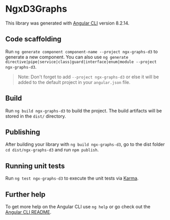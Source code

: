 # NgxD3Graphs

This library was generated with [Angular CLI](https://github.com/angular/angular-cli) version 8.2.14.

## Code scaffolding

Run `ng generate component component-name --project ngx-graphs-d3` to generate a new component. You can also use `ng generate directive|pipe|service|class|guard|interface|enum|module --project ngx-graphs-d3`.

> Note: Don't forget to add `--project ngx-graphs-d3` or else it will be added to the default project in your `angular.json` file.

## Build

Run `ng build ngx-graphs-d3` to build the project. The build artifacts will be stored in the `dist/` directory.

## Publishing

After building your library with `ng build ngx-graphs-d3`, go to the dist folder `cd dist/ngx-graphs-d3` and run `npm publish`.

## Running unit tests

Run `ng test ngx-graphs-d3` to execute the unit tests via [Karma](https://karma-runner.github.io).

## Further help

To get more help on the Angular CLI use `ng help` or go check out the [Angular CLI README](https://github.com/angular/angular-cli/blob/master/README.md).
